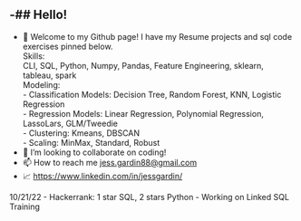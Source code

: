 -## Hello! 
- 
- 👋 Welcome to my Github page! I have my Resume projects and sql code exercises pinned below. \
Skills: \
CLI, SQL, Python, Numpy, Pandas, Feature Engineering, sklearn, tableau, spark \
      Modeling: \
       - Classification Models: Decision Tree, Random Forest, KNN, Logistic Regression \
       - Regression Models: Linear Regression, Polynomial Regression, LassoLars, GLM/Tweedie \
       - Clustering: Kmeans, DBSCAN \
       - Scaling: MinMax, Standard, Robust 
- 💞️ I’m looking to collaborate on coding!
- 📫 How to reach me jess.gardin88@gmail.com
- 📈 https://www.linkedin.com/in/jessgardin/

10/21/22 - Hackerrank: 1 star SQL, 2 stars Python - Working on Linked SQL Training
      

<!---
Jgardin875/Jgardin875 is a ✨ special ✨ repository because its `README.md` (this file) appears on your GitHub profile.
You can click the Preview link to take a look at your changes.
--->
